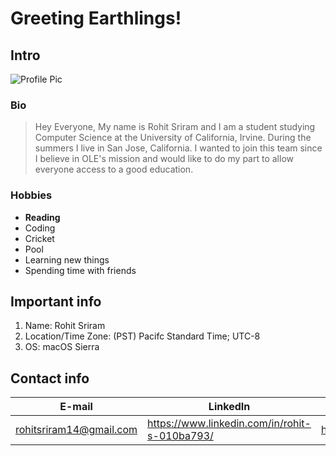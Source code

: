 # Greeting Earthlings!
## Intro
![Profile Pic](https://st.depositphotos.com/1815767/1413/v/950/depositphotos_14135107-stock-illustration-quill-pen-and-inkwell-sketch.jpg)
### Bio
>Hey Everyone, 
My name is Rohit Sriram and I am a student studying Computer Science at the University of California, Irvine.
During the summers I live in San Jose, California. I wanted to join this team since I believe in OLE's mission and would
like to do my part to allow everyone access to a good education. 

### Hobbies
* __Reading__
* Coding
* Cricket
* Pool
* Learning new things
* Spending time with friends

## Important info
1. Name: Rohit Sriram
2. Location/Time Zone: (PST) Pacifc Standard Time; UTC-8
3. OS: macOS Sierra

## Contact info
E-mail                  | LinkedIn                                      | Github                        |
------------------------|-----------------------------------------------|-------------------------------|
rohitsriram14@gmail.com | https://www.linkedin.com/in/rohit-s-010ba793/ | https://github.com/rohitsriram|
